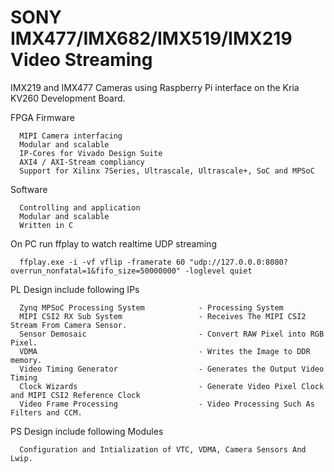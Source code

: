 # SONY IMX477/IMX682/IMX519/IMX219 Video Streaming


IMX219 and IMX477 Cameras using Raspberry Pi interface on the Kria KV260 Development Board.


FPGA Firmware

      MIPI Camera interfacing 
      Modular and scalable 
      IP-Cores for Vivado Design Suite 
      AXI4 / AXI-Stream compliancy 
      Support for Xilinx 7Series, Ultrascale, Ultrascale+, SoC and MPSoC 

Software

      Controlling and application 
      Modular and scalable 
      Written in C


On PC run ffplay to watch realtime UDP streaming

      ffplay.exe -i -vf vflip -framerate 60 "udp://127.0.0.0:8080?overrun_nonfatal=1&fifo_size=50000000" -loglevel quiet
      
      

PL Design include following IPs

      Zynq MPSoC Processing System            - Processing System
      MIPI CSI2 RX Sub System                 - Receives The MIPI CSI2 Stream From Camera Sensor.
      Sensor Demosaic                         - Convert RAW Pixel into RGB Pixel.
      VDMA                                    - Writes the Image to DDR memory.
      Video Timing Generator                  - Generates the Output Video Timing
      Clock Wizards                           - Generate Video Pixel Clock and MIPI CSI2 Reference Clock
      Video Frame Processing                  - Video Processing Such As Filters and CCM.

PS Design include following Modules

      Configuration and Intialization of VTC, VDMA, Camera Sensors And Lwip.
